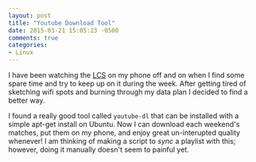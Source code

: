 ```yaml
---
layout: post
title: "Youtube Download Tool"
date: 2015-03-21 15:05:23 -0500
comments: true
categories: 
- Linux
---
```

I have been watching the [LCS](http://na.lolesports.com/) on my phone off and on
when I find some spare time and try to keep up on it during the week.  After
getting tired of sketching wifi spots and burning through my data plan I decided
to find a better way.

<!-- more -->

I found a really good tool called `youtube-dl` that can be installed with a
simple apt-get install on Ubuntu.  Now I can download each weekend's matches,
put them on my phone, and enjoy great un-interupted quality whenever!  I am
thinking of making a script to _sync_ a playlist with this; however, doing it
manually doesn't seem to painful yet.
